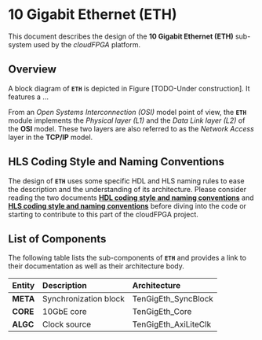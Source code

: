 # 10 Gigabit Ethernet (ETH)

This document describes the design of the **10 Gigabit Ethernet (ETH)** sub-system used by the _cloudFPGA_ platform.

## Overview
A block diagram of **`ETH`** is depicted in Figure [TODO-Under construction]. It features a ...

From an _Open Systems Interconnection (OSI)_ model point of view, the **`ETH`** module implements the _Physical layer 
 (L1)_ and the _Data Link layer (L2)_ of the **OSI** model. These two layers are also referred to as the _Network 
 Access_ layer in the **TCP/IP** model.     

## HLS Coding Style and Naming Conventions
The design of **`ETH`** uses some specific HDL and HLS naming rules to ease the description and the understanding of
 its architecture. Please consider reading the two documents [**HDL coding style and naming conventions**](https://github.com/cloudFPGA/cFDK/blob/master/DOC/ETH/../hdl-naming-conventions.md)
 and [**HLS coding style and naming conventions**](https://github.com/cloudFPGA/cFDK/blob/master/DOC/ETH/./hls-naming-conventions.md) before diving into the code or starting
 to contribute to this part of the cloudFPGA project.

## List of Components
The following table lists the sub-components of **`ETH`** and provides a link to their documentation as well as their
architecture body. 

| Entity          | Description                      | Architecture
|:--------------- |:---------------------------------|:--------------
| **META**        | Synchronization block            | TenGigEth_SyncBlock 
| **CORE**        | 10GbE core                       | TenGigEth_Core
| **ALGC**        | Clock source                     | TenGigEth_AxiLiteClk 


 

 
